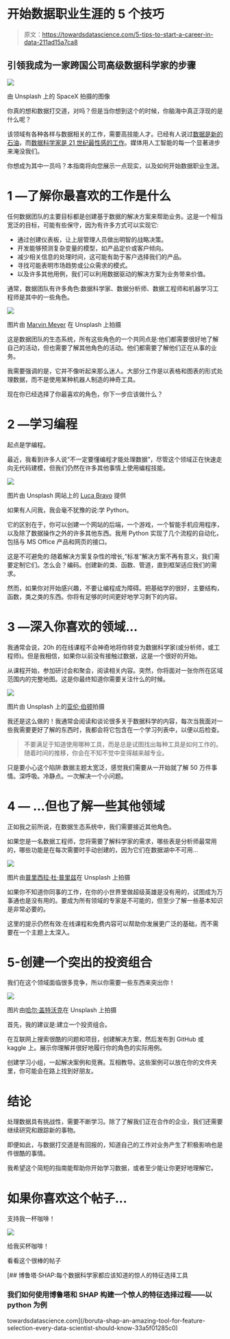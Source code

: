 # 开始数据职业生涯的 5 个技巧

> 原文：<https://towardsdatascience.com/5-tips-to-start-a-career-in-data-211ad15a7ca8>

## 引领我成为一家跨国公司高级数据科学家的步骤

![](img/bc6962b854d29988a30c689f93ef319f.png)

由 Unsplash 上的 SpaceX 拍摄的图像

你真的想和数据打交道，对吗？但是当你想到这个的时候，你脑海中真正浮现的是什么呢？

该领域有各种各样与数据相关的工作，需要高技能人才。已经有人说过[数据是新的石油](https://www.forbes.com/sites/forbestechcouncil/2019/11/15/data-is-the-new-oil-and-thats-a-good-thing/?sh=170ae2717304)，而[数据科学家是 21 世纪最性感的工作](https://hbr.org/2012/10/data-scientist-the-sexiest-job-of-the-21st-century)。媒体用人工智能的每一个显著进步来淹没我们。

你想成为其中一员吗？本指南将向您展示一点现实，以及如何开始数据职业生涯。

# 1 —了解你最喜欢的工作是什么

任何数据团队的主要目标都是创建基于数据的解决方案来帮助业务。这是一个相当宽泛的目标，可能有些保守，因为有许多方式可以实现它:

*   通过创建仪表板，让上层管理人员做出明智的战略决策。
*   开发能够预测复杂变量的模型，如产品定价或客户倾向。
*   减少相关信息的处理时间，这可能有助于客户选择我们的产品。
*   寻找可能表明市场趋势或公众需求的模式。
*   以及许多其他用例，我们可以利用数据驱动的解决方案为业务带来价值。

通常，数据团队有许多角色:数据科学家、数据分析师、数据工程师和机器学习工程师是其中的一些角色。

![](img/1f8832288ebfd303784d4321e313c7fe.png)

图片由 [Marvin Meyer](https://unsplash.com/@marvelous) 在 Unsplash 上拍摄

这是数据团队的生态系统，所有这些角色的一个共同点是:他们都需要很好地了解自己的活动，但也需要了解其他角色的活动。他们都需要了解他们正在从事的业务。

我需要强调的是，它并不像听起来那么迷人。大部分工作是以表格和图表的形式处理数据，而不是使用某种机器人制造的神奇工具。

现在你已经选择了你最喜欢的角色，你下一步应该做什么？

# 2 —学习编程

起点是学编程。

最近，我看到许多人说“不一定要懂编程才能处理数据”，尽管这个领域正在快速走向无代码建模，但我们仍然在许多其他事情上使用编程技能。

![](img/c272a4a6b2dae7ff7b02745cb49d3121.png)

图片由 Unsplash 网站上的 [Luca Bravo](https://unsplash.com/@lucabravo) 提供

如果有人问我，我会毫不犹豫的说:学 Python。

它的区别在于，你可以创建一个网站的后端，一个游戏，一个智能手机应用程序，以及除了数据操作之外的许多其他东西。我用 Python 实现了几个流程的自动化，包括与 MS Office 产品和网页的接口。

这是不可避免的:随着解决方案复杂性的增长,“标准”解决方案不再有意义，我们需要定制它们。怎么会？编码。创建新的类、函数、管道，直到框架适应我们的需求。

然而，如果你对开始感兴趣，不要让编程成为障碍。把基础学的很好，主要结构，函数，类之类的东西。你将有足够的时间更好地学习剩下的内容。

# 3 —深入你喜欢的领域…

我通常会说，20h 的在线课程不会神奇地将你转变为数据科学家(或分析师，或工程师)。但是我相信，如果你以前没有接触过数据，这是一个很好的开始。

从课程开始，参加研讨会和聚会，阅读相关内容。突然，你将面对一张你所在区域范围内的完整地图。这是你最终知道你需要关注什么的时候。

![](img/ec13570f1ba0a5992c175c6b8811efb4.png)

图片由 Unsplash 上的[亚伦·伯顿](https://unsplash.com/@aaronburden)拍摄

我还是这么做的！我通常会阅读和谈论很多关于数据科学的内容，每次当我面对一些我需要更好了解的东西时，我都会将它包含在一个学习列表中，以便以后检查。

> 不要满足于知道使用哪种工具，而是总是试图找出每种工具是如何工作的。随着时间的推移，你会在不知不觉中变得越来越专业。

只是要小心这个陷阱:数据主题太宽泛，感觉我们需要从一开始就了解 50 万件事情。深呼吸。冷静点。一次解决一个小问题。

# 4 — …但也了解一些其他领域

正如我之前所说，在数据生态系统中，我们需要接近其他角色。

如果您是一名数据工程师，您将需要了解科学家的需求，哪些表是分析师最常用的，哪些功能是在每次需要时手动创建的，因为它们在数据湖中不可用…

![](img/ca192120a2cae498744a99b6e4faadf9.png)

图片由[普里西拉·杜·普里兹](https://unsplash.com/@priscilladupreez)在 Unsplash 上拍摄

如果你不知道你同事的工作，在你的小世界里做超级英雄是没有用的，试图成为万事通也是没有用的。要成为所有领域的专家是不可能的，但至少了解一些基本知识是非常必要的。

这里的提示仍然有效:在线课程和免费内容可以帮助你发展更广泛的基础，而不需要在一个主题上太深入。

# 5-创建一个突出的投资组合

我们在这个领域面临很多竞争，所以你需要一些东西来突出你！

![](img/1e65d5cfd461af8f36e32217b2290dfb.png)

图片由[哈尔·盖特沃克](https://unsplash.com/@halacious)在 Unsplash 上拍摄

首先，我的建议是:建立一个投资组合。

在互联网上搜索很酷的问题和项目，创建解决方案，然后发布到 GitHub 或 kaggle 上。展示你理解并很好地履行你的角色的实际用例。

创建学习小组，一起解决案例和竞赛。互相教导。这些案例可以放在你的文件夹里，你可能会在路上找到好朋友。

# 结论

处理数据具有挑战性，需要不断学习。除了了解我们正在合作的企业，我们还需要继续研究和跟踪新的事物。

即便如此，与数据打交道是有回报的，知道自己的工作对业务产生了积极影响也是件很酷的事情。

我希望这个简短的指南能帮助你开始学习数据，或者至少能让你更好地理解它。

# 如果你喜欢这个帖子…

支持我一杯咖啡！

[![](img/acf4154cfebdc13859934db49fd502cf.png)](https://www.buymeacoffee.com/vinitrevisan)

给我买杯咖啡！

看看这个很棒的帖子

[](/boruta-shap-an-amazing-tool-for-feature-selection-every-data-scientist-should-know-33a5f01285c0) [## 博鲁塔·SHAP:每个数据科学家都应该知道的惊人的特征选择工具

### 我们如何使用博鲁塔和 SHAP 构建一个惊人的特征选择过程——以 python 为例

towardsdatascience.com](/boruta-shap-an-amazing-tool-for-feature-selection-every-data-scientist-should-know-33a5f01285c0)